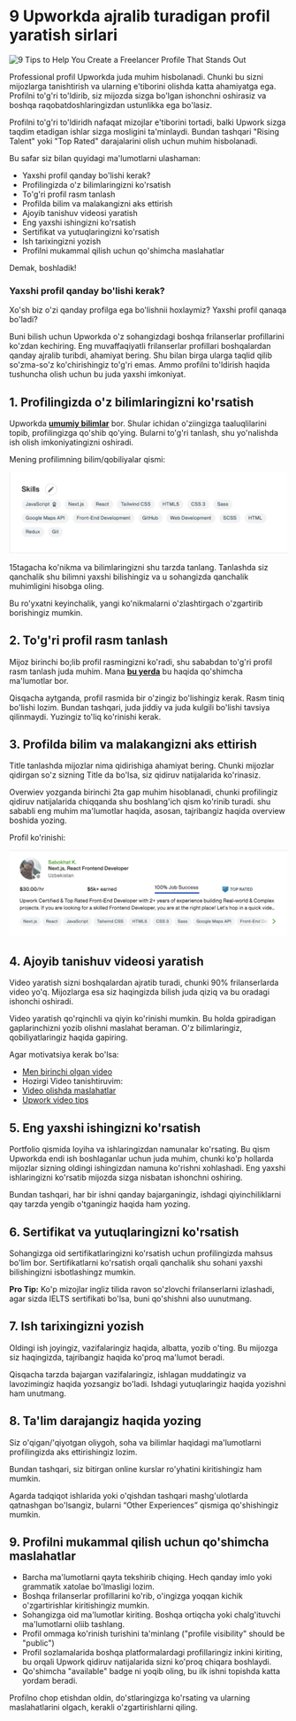 # 9 Upworkda ajralib turadigan profil yaratish sirlari

![9 Tips to Help You Create a Freelancer Profile That Stands Out](https://assets-global.website-files.com/5ec7dad2e6f6295a9e2a23dd/622247a3354f25bb6f13860e_freelancer-profile.jpg)

Professional profil Upworkda juda muhim hisbolanadi. Chunki bu sizni mijozlarga tanishtirish va ularning e'tiborini olishda katta ahamiyatga ega. Profilni to'g'ri to'ldirib, siz mijozda sizga bo'lgan ishonchni oshirasiz va boshqa raqobatdoshlaringizdan ustunlikka ega bo'lasiz. 

Profilni to'g'ri to'ldiridh nafaqat mizojlar e'tiborini tortadi, balki Upwork sizga taqdim etadigan ishlar sizga mosligini ta'minlaydi. Bundan tashqari "Rising Talent" yoki "Top Rated" darajalarini olish uchun muhim hisbolanadi.

Bu safar siz bilan quyidagi ma'lumotlarni ulashaman:
- Yaxshi profil qanday bo'lishi kerak?
- Profilingizda o'z bilimlaringizni ko'rsatish
- To'g'ri profil rasm tanlash
- Profilda bilim va malakangizni aks ettirish
- Ajoyib tanishuv videosi yaratish
- Eng yaxshi ishingizni ko'rsatish
- Sertifikat va yutuqlaringizni ko'rsatish
- Ish tarixingizni yozish
- Profilni mukammal qilish uchun qo'shimcha maslahatlar

Demak, boshladik!

### Yaxshi profil qanday bo'lishi kerak?

Xo'sh biz o'zi qanday profilga ega bo'lishnii hoxlaymiz? Yaxshi profil qanaqa bo'ladi?

Buni bilish uchun Upworkda o'z sohangizdagi boshqa frilanserlar profillarini ko'zdan kechiring. Eng muvaffaqiyatli frilanserlar profillari boshqalardan qanday ajralib turibdi, ahamiyat bering. Shu bilan birga ularga taqlid qilib so'zma-so'z ko'chirishingiz to'g'ri emas. Ammo profilni to'ldirish haqida tushuncha olish uchun bu juda yaxshi imkoniyat.

## 1. Profilingizda o'z bilimlaringizni ko'rsatish


Upworkda [**umumiy bilimlar**](https://www.upwork.com/hire/) bor. Shular ichidan o'ziingizga taaluqlilarini topib, profilingizga qo'shib qo'ying. Bularni to'g'ri tanlash, shu yo'nalishda ish olish imkoniyatingizni oshiradi.

Mening profilimning bilim/qobiliyalar qismi:

![img](../assets/images/lesson-2/skills.jpeg)

15tagacha ko'nikma va bilimlaringizni shu tarzda tanlang. Tanlashda siz qanchalik shu bilimni yaxshi bilishingiz va u sohangizda qanchalik muhimligini hisobga oling.

Bu ro'yxatni keyinchalik, yangi ko'nikmalarni o'zlashtirgach o'zgartirib borishingiz mumkin.

## 2. To'g'ri profil rasm tanlash

Mijoz birinchi bo;lib profil rasmingizni ko'radi, shu sababdan to'g'ri profil rasm tanlash juda muhim. Mana [**bu yerda**](https://www.upwork.com/resources/how-to-guide-perfect-profile-picture) bu haqida qo'shimcha ma'lumotlar bor.

Qisqacha aytganda, profil rasmida bir o'zingiz bo'lishingiz kerak. Rasm tiniq bo'lishi lozim. Bundan tashqari, juda jiddiy va juda kulgili bo'lishi tavsiya qilinmaydi. Yuzingiz to'liq ko'rinishi kerak.

## 3. Profilda bilim va malakangizni aks ettirish

Title tanlashda mijozlar nima qidirishiga ahamiyat bering. Chunki mijozlar qidirgan so'z sizning Title da bo'lsa, siz qidiruv natijalarida ko'rinasiz.

Overwiev yozganda birinchi 2ta gap muhim hisoblanadi, chunki profilingiz qidiruv natijalarida chiqqanda shu boshlang'ich qism ko'rinib turadi. shu sababli eng muhim ma'lumotlar haqida, asosan, tajribangiz haqida overview boshida yozing.

Profil ko'rinishi:

![](../assets/images/lesson-2/profile-small.jpeg)

## 4. Ajoyib tanishuv videosi yaratish

Video yaratish sizni boshqalardan ajratib turadi, chunki 90% frilanserlarda video yo'q. Mijozlarga esa siz haqingizda bilish juda qiziq va bu oradagi ishonchi oshiradi. 

Video yaratish qo'rqinchli va qiyin ko'rinishi mumkin. Bu holda gpiradigan gaplarinchizni yozib olishni maslahat beraman. O'z bilimlaringiz, qobiliyatlaringiz haqida gapiring.

Agar motivatsiya kerak bo'lsa:
- [Men birinchi olgan video](https://youtu.be/brvMxvG1A-w)
- Hozirgi Video tanishtiruvim: 
- [Video olishda maslahatlar](https://www.youtube.com/watch?v=eSs68R4zhLI&t=498s)
- [Upwork video tips](https://www.upwork.com/resources/get-your-profile-to-the-next-level-with-an-intro-video)

## 5. Eng yaxshi ishingizni ko'rsatish

Portfolio qismida loyiha va ishlaringizdan namunalar ko'rsating. Bu qism Upworkda endi ish boshlaganlar uchun juda muhim, chunki ko'p hollarda mijozlar sizning oldingi ishingizdan namuna ko'rishni xohlashadi. Eng yaxshi ishlaringizni ko'rsatib mijozda sizga nisbatan ishonchni oshiring.

Bundan tashqari, har bir ishni qanday bajarganingiz, ishdagi qiyinchiliklarni qay tarzda yengib o'tganingiz haqida ham yozing. 

## 6. Sertifikat va yutuqlaringizni ko'rsatish

Sohangizga oid sertifikatlaringizni ko'rsatish uchun profilingizda mahsus bo'lim bor. Sertifikatlarni ko'rsatish orqali qanchalik shu sohani yaxshi bilishingizni isbotlashingz mumkin.

**Pro Tip:** Ko'p mizojlar ingliz tilida ravon so'zlovchi frilanserlarni izlashadi, agar sizda IELTS sertifikati bo'lsa, buni qo'shishni also uunutmang.

## 7. Ish tarixingizni yozish

Oldingi ish joyingiz, vazifalaringiz haqida, albatta, yozib o'ting. Bu mijozga siz haqingizda, tajribangiz haqida ko'proq ma'lumot beradi.

Qisqacha tarzda bajargan vazifalaringiz, ishlagan muddatingiz va lavozimingiz haqida yozsangiz bo'ladi. Ishdagi yutuqlaringiz haqida yozishni ham unutmang.

## 8. Ta'lim darajangiz haqida yozing

Siz o'qigan/'qiyotgan oliygoh, soha va bilimlar haqidagi ma'lumotlarni profilingizda aks ettirishingiz lozim. 

Bundan tashqari, siz bitirgan online kurslar ro'yhatini kiritishingiz ham mumkin.

Agarda tadqiqot ishlarida yoki o'qishdan tashqari mashg'ulotlarda qatnashgan bo'lsangiz, bularni “Other Experiences” qismiga qo'shishingiz mumkin.

## 9. Profilni mukammal qilish uchun qo'shimcha maslahatlar

- Barcha ma'lumotlarni qayta tekshirib chiqing. Hech qanday imlo yoki grammatik xatolae bo'lmasligi lozim.
- Boshqa frilanserlar profillarini ko'rib, o'ingizga yoqqan kichik o'zgartirishlar kiritishingiz mumkin.
- Sohangizga oid ma'lumotlar kiriting. Boshqa ortiqcha yoki chalg'ituvchi ma'lumotlarni oliib tashlang.
- Profil ommaga ko'rinish turishini ta'minlang ("profile visibility" should be "public")
- Profil sozlamalarida boshqa platformalardagi profillaringiz inkini kiriting, bu orqali Upwork qidiruv natijalarida sizni ko'proq chiqara boshlaydi.
- Qo'shimcha "available" badge ni yoqib oling, bu ilk ishni topishda katta yordam beradi.


Profilno chop etishdan oldin, do'stlaringizga ko'rsating va ularning maslahatlarini olgach, kerakli o'zgartirishlarni qiling.
